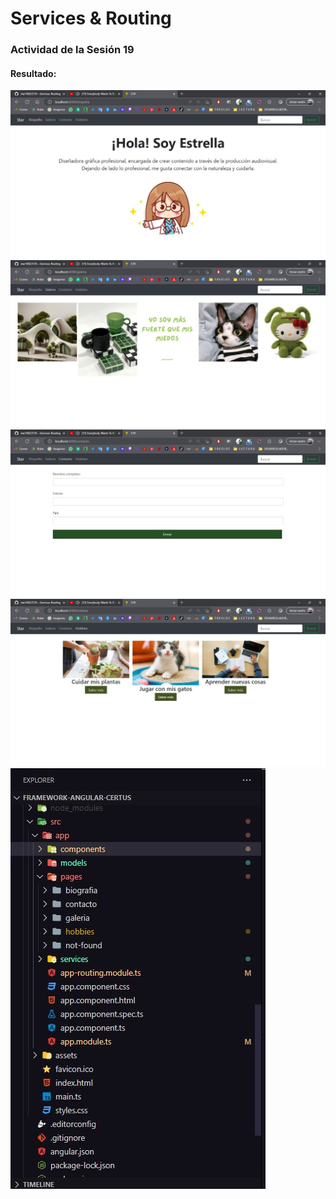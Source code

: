 <h1> Services & Routing </h1>

<h3>Actividad de la Sesión 19</h3>
<h4> Resultado: </h4>

<img src="https://github.com/star1602/S19---Services-Routing/blob/main/Img%20-%20S19/1.jpg">
<br>
<img src="https://github.com/star1602/S19---Services-Routing/blob/main/Img%20-%20S19/2.jpg">
<br>
<img src="https://github.com/star1602/S19---Services-Routing/blob/main/Img%20-%20S19/3.jpg">
<br>
<img src="https://github.com/star1602/S19---Services-Routing/blob/main/Img%20-%20S19/4.jpg">
<br>
<img src="https://github.com/star1602/S19---Services-Routing/blob/main/Img%20-%20S19/5.jpg">


 

